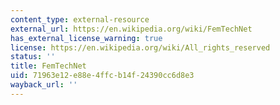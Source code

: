 ```yaml
---
content_type: external-resource
external_url: https://en.wikipedia.org/wiki/FemTechNet
has_external_license_warning: true
license: https://en.wikipedia.org/wiki/All_rights_reserved
status: ''
title: FemTechNet
uid: 71963e12-e88e-4ffc-b14f-24390cc6d8e3
wayback_url: ''
---
```

